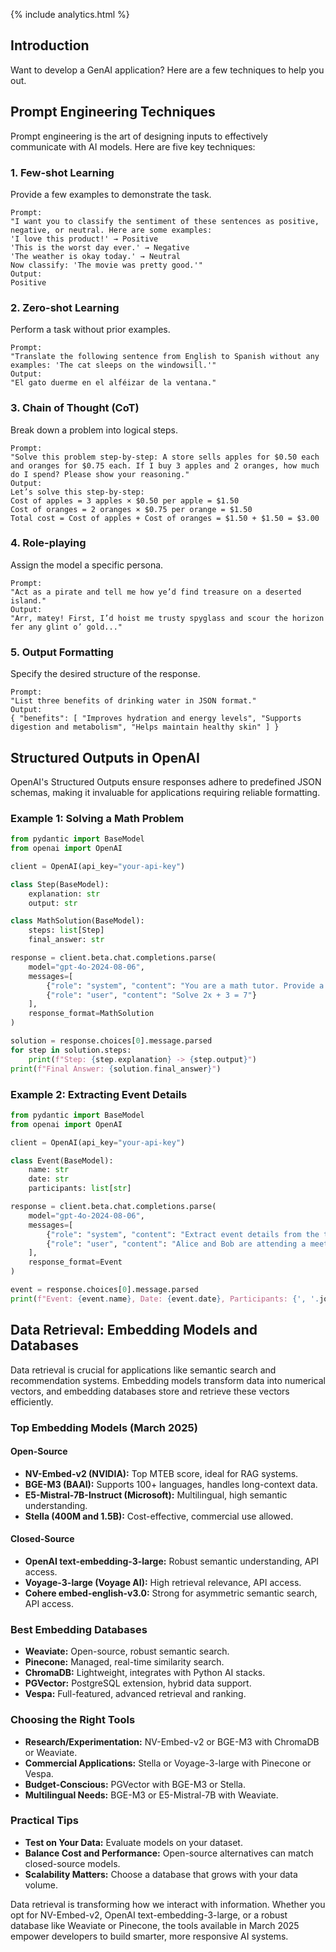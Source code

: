 {% include analytics.html %}
## Introduction
Want to develop a GenAI application? Here are a few techniques to help you out.

## Prompt Engineering Techniques
Prompt engineering is the art of designing inputs to effectively communicate with AI models. Here are five key techniques:

### 1. Few-shot Learning
Provide a few examples to demonstrate the task.
```
Prompt:
"I want you to classify the sentiment of these sentences as positive, negative, or neutral. Here are some examples:
'I love this product!' → Positive
'This is the worst day ever.' → Negative
'The weather is okay today.' → Neutral
Now classify: 'The movie was pretty good.'"
Output:
Positive
```

### 2. Zero-shot Learning
Perform a task without prior examples.
```
Prompt:
"Translate the following sentence from English to Spanish without any examples: 'The cat sleeps on the windowsill.'"
Output:
"El gato duerme en el alféizar de la ventana."
```

### 3. Chain of Thought (CoT)
Break down a problem into logical steps.
```
Prompt:
"Solve this problem step-by-step: A store sells apples for $0.50 each and oranges for $0.75 each. If I buy 3 apples and 2 oranges, how much do I spend? Please show your reasoning."
Output:
Let’s solve this step-by-step:
Cost of apples = 3 apples × $0.50 per apple = $1.50
Cost of oranges = 2 oranges × $0.75 per orange = $1.50
Total cost = Cost of apples + Cost of oranges = $1.50 + $1.50 = $3.00
```

### 4. Role-playing
Assign the model a specific persona.
```
Prompt:
"Act as a pirate and tell me how ye’d find treasure on a deserted island."
Output:
"Arr, matey! First, I’d hoist me trusty spyglass and scour the horizon fer any glint o’ gold..."
```

### 5. Output Formatting
Specify the desired structure of the response.
```
Prompt:
"List three benefits of drinking water in JSON format."
Output:
{ "benefits": [ "Improves hydration and energy levels", "Supports digestion and metabolism", "Helps maintain healthy skin" ] }
```

## Structured Outputs in OpenAI
OpenAI's Structured Outputs ensure responses adhere to predefined JSON schemas, making it invaluable for applications requiring reliable formatting.

### Example 1: Solving a Math Problem
```python
from pydantic import BaseModel
from openai import OpenAI

client = OpenAI(api_key="your-api-key")

class Step(BaseModel):
	explanation: str
	output: str

class MathSolution(BaseModel):
	steps: list[Step]
	final_answer: str

response = client.beta.chat.completions.parse(
	model="gpt-4o-2024-08-06",
	messages=[
    	{"role": "system", "content": "You are a math tutor. Provide a step-by-step solution."},
    	{"role": "user", "content": "Solve 2x + 3 = 7"}
	],
	response_format=MathSolution
)

solution = response.choices[0].message.parsed
for step in solution.steps:
	print(f"Step: {step.explanation} -> {step.output}")
print(f"Final Answer: {solution.final_answer}")
```

### Example 2: Extracting Event Details
```python
from pydantic import BaseModel
from openai import OpenAI

client = OpenAI(api_key="your-api-key")

class Event(BaseModel):
	name: str
	date: str
	participants: list[str]

response = client.beta.chat.completions.parse(
	model="gpt-4o-2024-08-06",
	messages=[
    	{"role": "system", "content": "Extract event details from the text."},
    	{"role": "user", "content": "Alice and Bob are attending a meeting on March 10."}
	],
	response_format=Event
)

event = response.choices[0].message.parsed
print(f"Event: {event.name}, Date: {event.date}, Participants: {', '.join(event.participants)}")
```

## Data Retrieval: Embedding Models and Databases
Data retrieval is crucial for applications like semantic search and recommendation systems. Embedding models transform data into numerical vectors, and embedding databases store and retrieve these vectors efficiently.

### Top Embedding Models (March 2025)
#### Open-Source
- **NV-Embed-v2 (NVIDIA):** Top MTEB score, ideal for RAG systems.
- **BGE-M3 (BAAI):** Supports 100+ languages, handles long-context data.
- **E5-Mistral-7B-Instruct (Microsoft):** Multilingual, high semantic understanding.
- **Stella (400M and 1.5B):** Cost-effective, commercial use allowed.

#### Closed-Source
- **OpenAI text-embedding-3-large:** Robust semantic understanding, API access.
- **Voyage-3-large (Voyage AI):** High retrieval relevance, API access.
- **Cohere embed-english-v3.0:** Strong for asymmetric semantic search, API access.

### Best Embedding Databases
- **Weaviate:** Open-source, robust semantic search.
- **Pinecone:** Managed, real-time similarity search.
- **ChromaDB:** Lightweight, integrates with Python AI stacks.
- **PGVector:** PostgreSQL extension, hybrid data support.
- **Vespa:** Full-featured, advanced retrieval and ranking.

### Choosing the Right Tools
- **Research/Experimentation:** NV-Embed-v2 or BGE-M3 with ChromaDB or Weaviate.
- **Commercial Applications:** Stella or Voyage-3-large with Pinecone or Vespa.
- **Budget-Conscious:** PGVector with BGE-M3 or Stella.
- **Multilingual Needs:** BGE-M3 or E5-Mistral-7B with Weaviate.

### Practical Tips
- **Test on Your Data:** Evaluate models on your dataset.
- **Balance Cost and Performance:** Open-source alternatives can match closed-source models.
- **Scalability Matters:** Choose a database that grows with your data volume.

Data retrieval is transforming how we interact with information. Whether you opt for NV-Embed-v2, OpenAI text-embedding-3-large, or a robust database like Weaviate or Pinecone, the tools available in March 2025 empower developers to build smarter, more responsive AI systems.


